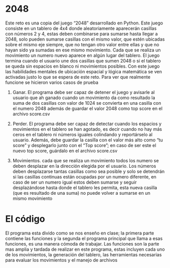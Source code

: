 # 2048
Este reto es una copia del juego “2048” desarrollado en Python. Este juego consiste 
en un tablero de 4x4 donde aleatoriamente aparecerán casillas con números 2 y 4,
estas deben combinarse para sumarse hasta llegar a 2048, solo pueden sumarse 
casillas con el mismo valor, que estén ubicadas sobre el mismo eje siempre, que no 
tengan otro valor entre ellas y que no hayan sido ya sumadas en ese mismo 
movimiento.
Cada que se realiza un movimiento un numero nuevo aparece en algún lugar del 
tablero.
El juego termina cuando el usuario une dos casillas que sumen 2048 o si el tablero 
se queda sin espacios en blanco ni movimientos posibles.
Con este juego las habilidades mentales de ubicación espacial y lógica matemática 
se ven activadas justo lo que se espera de este reto.
Para ver que realmente funcione se hicieron varios casos de prueba

1. Ganar. El programa debe ser capaz de detener el juego y avisarle al 
usuario que ah ganado cuando un movimiento da como resultado la suma 
de dos casillas con valor de 1024 se convierta en una casilla con el numero 
2048 además de guardar el valor 2048 como top score en el archivo 
score.csv

2. Perder. El programa debe ser capaz de detectar cuando los espacios y 
movimientos en el tablero se han agotado, es decir cuando no hay más
ceros en el tablero ni números iguales colindando y reportárselo al usuario. 
Además, debe guardar la casilla con el valor más alto como “tu score” y 
desplegarlo junto con el “Top score”; en caso de ser este el nuevo top 
score, guárdalo en el archivo score.csv

3. Movimientos. cada que se realiza un movimiento todos los numero se 
deben desplazar en la dirección elegida por el usuario. Los números deben 
desplazarse tantas casillas como sea posible y solo se detendrán si las 
casillas continuas están ocupadas por un numero diferente, en caso de ser 
un numero igual estos deben sumarse y seguir desplazándose hasta donde 
el tablero les permita, esta nueva casilla (que es resultado de una suma) no 
puede volver a sumarse en un mismo movimiento

# El código
El programa esta divido como se nos enseño en clase; la primera parte contiene 
las funciones y la segunda el programa principal que llama a esas funciones, es 
una manera cómoda de trabajar.
Las funciones son la parte mas amplia y tardada de realizar en este programa, 
estas incluyen cada uno de los movimientos, la generación del tablero, las 
herramientas necesarias para evaluar los movimientos y el manejo de archivos
